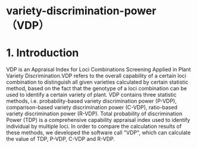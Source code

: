 # variety-discrimination-power （VDP）

# 1. Introduction
VDP is an Appraisal Index for Loci Combinations Screening Applied in Plant Variety Discrimination.VDP refers to the overall capability of a certain loci combination to distinguish all given varieties calculated by certain statistic method, based on the fact that the genotype of a loci combination can be used to identify a certain variety of plant. 
VDP contains three statistic methods, i.e. probability-based variety discrimination power (P-VDP), comparison-based variety discrimination power (C-VDP), ratio-based variety discrimination power (R-VDP). Total probability of discrimination Power (TDP) is a comprehensive capability appraisal index used to identify individual by multiple loci. In order to compare the calculation results of these methods, we developed the software call "VDP", which can calculate the value of TDP, P-VDP, C-VDP and R-VDP.
